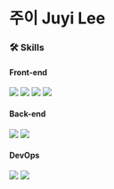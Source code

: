 # 주이 Juyi Lee

### 🛠️ Skills
#### Front-end
<img src="https://img.shields.io/badge/HTML-purple?style=flat-square&logo=HTML5&logoColor=white"> <img src="https://img.shields.io/badge/CSS-yellow?style=flat-square&logo=CSS&logoColor=white"> <img src="https://img.shields.io/badge/Vue-green?style=flat-square&logo=Vue.js&logoColor=white"> <img src="https://img.shields.io/badge/React-red?style=flat-square&logo=React&logoColor=white">

#### Back-end
<img src="https://img.shields.io/badge/Python-3.6.8-blue?style=flat&logo=Python"> <img src="https://img.shields.io/badge/Django-3.1.1-green?style=flat&logo=Django">

#### DevOps
<img src="https://img.shields.io/badge/MySQL-4479A1?style=flat-square&logo=MySQL&logoColor=white"> <img src="https://img.shields.io/badge/Netlify-1150A9?style=flat-square&logo=Netlify&logoColor=white">

